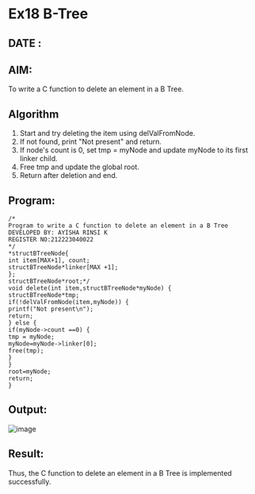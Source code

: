 # Ex18 B-Tree
## DATE : 
## AIM:
To write a C function to delete an element in a B Tree.
## Algorithm
1. Start and try deleting the item using delValFromNode.
2. If not found, print "Not present" and return.
3. If node's count is 0, set tmp = myNode and update myNode to its first linker child.
4. Free tmp and update the global root.
5. Return after deletion and end.

## Program:
```
/*
Program to write a C function to delete an element in a B Tree
DEVELOPED BY: AYISHA RINSI K
REGISTER NO:212223040022
*/
*structBTreeNode{
int item[MAX+1], count;
structBTreeNode*linker[MAX +1];
};
structBTreeNode*root;*/
void delete(int item,structBTreeNode*myNode) {
structBTreeNode*tmp;
if(!delValFromNode(item,myNode)) {
printf("Not present\n");
return;
} else {
if(myNode->count ==0) {
tmp = myNode;
myNode=myNode->linker[0];
free(tmp);
}
}
root=myNode;
return;
}
```

## Output:

![image](https://github.com/user-attachments/assets/7c1a07ec-9992-4dda-8e46-03c28cfe9e41)


## Result:
Thus, the C function to delete an element in a B Tree is implemented successfully.
